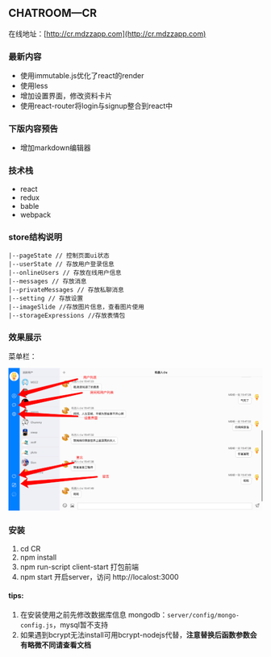 ## CHATROOM—CR

在线地址：[http://cr.mdzzapp.com](http://cr.mdzzapp.com)

### 最新内容

- 使用immutable.js优化了react的render
- 使用less
- 增加设置界面，修改资料卡片
- 使用react-router将login与signup整合到react中

### 下版内容预告
- 增加markdown编辑器

### 技术栈
- react
- redux
- bable
- webpack

### store结构说明

```
|--pageState // 控制页面ui状态
|--userState // 存放用户登录信息
|--onlineUsers // 存放在线用户信息
|--messages // 存放消息
|--privateMessages // 存放私聊消息
|--setting // 存放设置
|--imageSlide //存放图片信息，查看图片使用
|--storageExpressions //存放表情包
```
### 效果展示

菜单栏：

![x3](./app/images/show-0.png)

### 安装

1. cd CR
2. npm install
3. npm run-script client-start 打包前端
4. npm start 开启server，访问 http://localost:3000

#### tips:

1. 在安装使用之前先修改数据库信息 mongodb：`server/config/mongo-config.js`，mysql暂不支持
2. 如果遇到bcrypt无法install可用bcrypt-nodejs代替，**注意替换后函数参数会有略微不同请查看文档**


